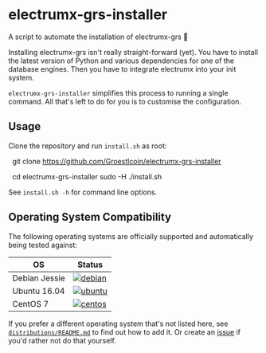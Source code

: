 # electrumx-grs-installer
A script to automate the installation of electrumx-grs 🤖

Installing electrumx-grs isn't really straight-forward (yet). You have to install the latest version of Python and various dependencies for one of the database engines. Then you have to integrate electrumx into your init system.

`electrumx-grs-installer` simplifies this process to running a single command. All that's left to do for you
is to customise the configuration.

## Usage
Clone the repository and run `install.sh` as root:

    git clone https://github.com/Groestlcoin/electrumx-grs-installer
    
    cd electrumx-grs-installer
    sudo -H ./install.sh

See `install.sh -h` for command line options.
     
## Operating System Compatibility

The following operating systems are officially supported and automatically being tested against:

| OS | Status |
|----------|---|
| Debian Jessie | [![debian](https://badges.herokuapp.com/travis/bauerj/electrumx-installer?env=IMAGE=%22debian:8%22&label=debian:8)](https://travis-ci.org/bauerj/electrumx-installer/) |
| Ubuntu 16.04  | [![ubuntu](https://badges.herokuapp.com/travis/bauerj/electrumx-installer?env=IMAGE=%22ubuntu:16.04%22&label=ubuntu:16.04)](https://travis-ci.org/bauerj/electrumx-installer/) |
| CentOS 7      | [![centos](https://badges.herokuapp.com/travis/bauerj/electrumx-installer?env=IMAGE=%22centos:7%22&label=centos:7)](https://travis-ci.org/bauerj/electrumx-installer/) |

If you prefer a different operating system that's not listed here, see
[`distributions/README.md`](https://github.com/bauerj/electrumx-installer/blob/master/distributions/README.md) to find out how to add it.
Or create an [issue](https://github.com/bauerj/electrumx-installer/issues/new) if you'd rather not do that yourself.
